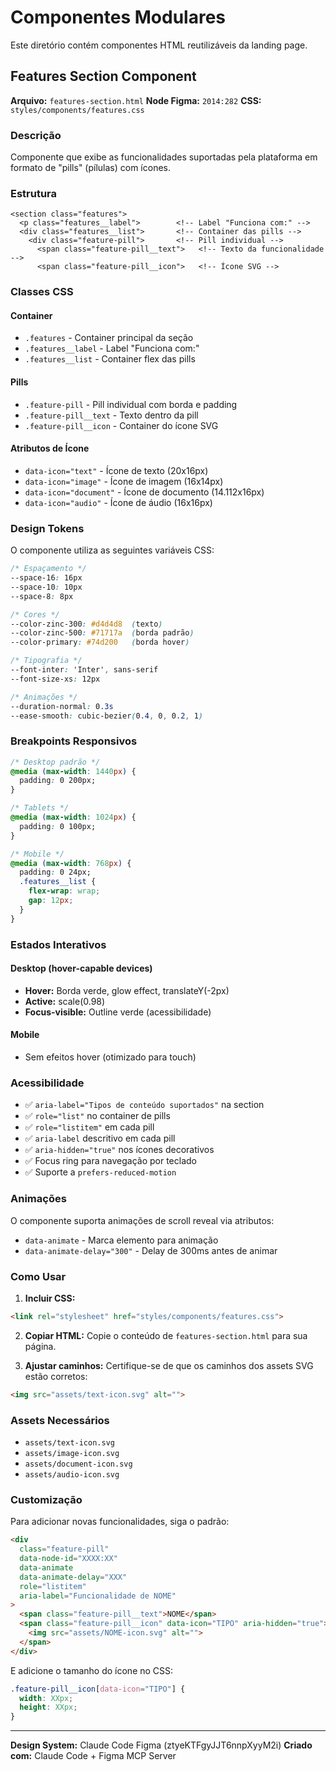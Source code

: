 # Componentes Modulares

Este diretório contém componentes HTML reutilizáveis da landing page.

## Features Section Component

**Arquivo:** `features-section.html`
**Node Figma:** `2014:282`
**CSS:** `styles/components/features.css`

### Descrição

Componente que exibe as funcionalidades suportadas pela plataforma em formato de "pills" (pílulas) com ícones.

### Estrutura

```
<section class="features">
  <p class="features__label">        <!-- Label "Funciona com:" -->
  <div class="features__list">       <!-- Container das pills -->
    <div class="feature-pill">       <!-- Pill individual -->
      <span class="feature-pill__text">   <!-- Texto da funcionalidade -->
      <span class="feature-pill__icon">   <!-- Ícone SVG -->
```

### Classes CSS

#### Container
- `.features` - Container principal da seção
- `.features__label` - Label "Funciona com:"
- `.features__list` - Container flex das pills

#### Pills
- `.feature-pill` - Pill individual com borda e padding
- `.feature-pill__text` - Texto dentro da pill
- `.feature-pill__icon` - Container do ícone SVG

#### Atributos de Ícone
- `data-icon="text"` - Ícone de texto (20x16px)
- `data-icon="image"` - Ícone de imagem (16x14px)
- `data-icon="document"` - Ícone de documento (14.112x16px)
- `data-icon="audio"` - Ícone de áudio (16x16px)

### Design Tokens

O componente utiliza as seguintes variáveis CSS:

```css
/* Espaçamento */
--space-16: 16px
--space-10: 10px
--space-8: 8px

/* Cores */
--color-zinc-300: #d4d4d8  (texto)
--color-zinc-500: #71717a  (borda padrão)
--color-primary: #74d200   (borda hover)

/* Tipografia */
--font-inter: 'Inter', sans-serif
--font-size-xs: 12px

/* Animações */
--duration-normal: 0.3s
--ease-smooth: cubic-bezier(0.4, 0, 0.2, 1)
```

### Breakpoints Responsivos

```css
/* Desktop padrão */
@media (max-width: 1440px) {
  padding: 0 200px;
}

/* Tablets */
@media (max-width: 1024px) {
  padding: 0 100px;
}

/* Mobile */
@media (max-width: 768px) {
  padding: 0 24px;
  .features__list {
    flex-wrap: wrap;
    gap: 12px;
  }
}
```

### Estados Interativos

#### Desktop (hover-capable devices)
- **Hover:** Borda verde, glow effect, translateY(-2px)
- **Active:** scale(0.98)
- **Focus-visible:** Outline verde (acessibilidade)

#### Mobile
- Sem efeitos hover (otimizado para touch)

### Acessibilidade

- ✅ `aria-label="Tipos de conteúdo suportados"` na section
- ✅ `role="list"` no container de pills
- ✅ `role="listitem"` em cada pill
- ✅ `aria-label` descritivo em cada pill
- ✅ `aria-hidden="true"` nos ícones decorativos
- ✅ Focus ring para navegação por teclado
- ✅ Suporte a `prefers-reduced-motion`

### Animações

O componente suporta animações de scroll reveal via atributos:
- `data-animate` - Marca elemento para animação
- `data-animate-delay="300"` - Delay de 300ms antes de animar

### Como Usar

1. **Incluir CSS:**
```html
<link rel="stylesheet" href="styles/components/features.css">
```

2. **Copiar HTML:**
Copie o conteúdo de `features-section.html` para sua página.

3. **Ajustar caminhos:**
Certifique-se de que os caminhos dos assets SVG estão corretos:
```html
<img src="assets/text-icon.svg" alt="">
```

### Assets Necessários

- `assets/text-icon.svg`
- `assets/image-icon.svg`
- `assets/document-icon.svg`
- `assets/audio-icon.svg`

### Customização

Para adicionar novas funcionalidades, siga o padrão:

```html
<div
  class="feature-pill"
  data-node-id="XXXX:XX"
  data-animate
  data-animate-delay="XXX"
  role="listitem"
  aria-label="Funcionalidade de NOME"
>
  <span class="feature-pill__text">NOME</span>
  <span class="feature-pill__icon" data-icon="TIPO" aria-hidden="true">
    <img src="assets/NOME-icon.svg" alt="">
  </span>
</div>
```

E adicione o tamanho do ícone no CSS:

```css
.feature-pill__icon[data-icon="TIPO"] {
  width: XXpx;
  height: XXpx;
}
```

---

**Design System:** Claude Code Figma (ztyeKTFgyJJT6nnpXyyM2i)
**Criado com:** Claude Code + Figma MCP Server
